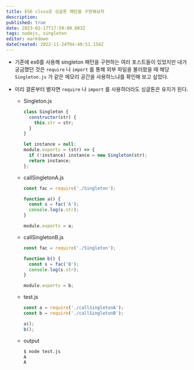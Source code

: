 ```yaml
---
title: ES6 clsss로 싱글톤 패턴을 구현해보자
description: 
published: true
date: 2023-02-17T17:59:00.603Z
tags: nodejs, singleton
editor: markdown
dateCreated: 2022-11-24T04:40:51.154Z
---
```


- 기존에 es6를 사용해 singleton 패턴을 구현하는 여러 포스트들이 있었지만 내가 궁금했던 것은 `require` 나 `import` 를 통해 외부 파일을 불러왔을 때 해당 `Singleton.js` 가 같은 메모리 공간을 사용하느냐를 확인해 보고 싶었다.
- 미리 결론부터 뱉자면 `require` 나 `import` 를 사용하더라도 싱글톤은 유지가 된다.  

  - Singleton.js
    ```javascript
    class Singleton {
      constructor(str) {
        this.str = str;
      }
    }

    let instance = null;
    module.exports = (str) => {
      if (!instance) instance = new Singleton(str);
      return instance;
    };
    ```

  - callSingletonA.js
    ```javascript
    const fac = require('./Singleton');

    function a() {
      const s = fac('A');
      console.log(s.str);
    }

    module.exports = a;
    ```

  - callSingletonB.js
    ```javascript
    const fac = require('./Singleton');

    function b() {
      const s = fac('B');
      console.log(s.str);
    }

    module.exports = b;
    ```

  - test.js
    ```javascript
    const a = require('./callSingletonA');
    const b = require('./callSingletonB');

    a();
    b();
    ```
  - output
    ```bash
    $ node test.js
    A
    A
    ```
